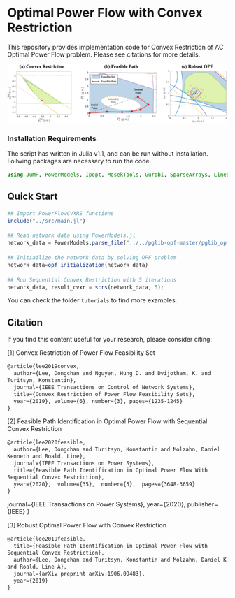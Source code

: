 # Optimal Power Flow with Convex Restriction

This repository provides implementation code for Convex Restriction of AC Optimal Power Flow problem. Please see citations for more details.

<img src="tutorials/figure/illustration.png" width="750">


### Installation Requirements

The script has written in Julia v1.1, and can be run without installation.
Follwing packages are necessary to run the code.

```julia
using JuMP, PowerModels, Ipopt, MosekTools, Gurobi, SparseArrays, LinearAlgebra, Plots
```

## Quick Start


```julia
## Import PowerFlowCVXRS functions
include("../src/main.jl")

## Read network data using PowerModels.jl
network_data = PowerModels.parse_file("../../pglib-opf-master/pglib_opf_case118_ieee.m");

## Initiailize the network data by solving OPF problem
network_data=opf_initialization(network_data)

## Run Sequential Convex Restriction with 5 iterations
network_data, result_cvxr = scrs(network_data, 5);
```

You can check the folder `tutorials` to find more examples.

## Citation

If you find this content useful for your research, please consider citing: 

[1] Convex Restriction of Power Flow Feasibility Set <br />

    @article{lee2019convex,
      author={Lee, Dongchan and Nguyen, Hung D. and Dvijotham, K. and Turitsyn, Konstantin},
      journal={IEEE Transactions on Control of Network Systems},
      title={Convex Restriction of Power Flow Feasibility Sets},
      year={2019}, volume={6}, number={3}, pages={1235-1245}
    }

[2] Feasible Path Identification in Optimal Power Flow with Sequential Convex Restriction <br />

    @article{lee2020feasible,
      author={Lee, Dongchan and Turitsyn, Konstantin and Molzahn, Daniel Kenneth and Roald, Line},
      journal={IEEE Transactions on Power Systems}, 
      title={Feasible Path Identification in Optimal Power Flow With Sequential Convex Restriction}, 
      year={2020},  volume={35},  number={5},  pages={3648-3659}
    }

journal={IEEE Transactions on Power Systems},
      year={2020},
      publisher={IEEE}
    }
    

[3] Robust Optimal Power Flow with Convex Restriction  <br />

    @article{lee2019feasible,
      title={Feasible Path Identification in Optimal Power Flow with Sequential Convex Restriction},
      author={Lee, Dongchan and Turitsyn, Konstantin and Molzahn, Daniel K and Roald, Line A},
      journal={arXiv preprint arXiv:1906.09483},
      year={2019}
    }
